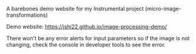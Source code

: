 A barebones demo website for my Instrumental project (micro-image-transformations)

Demo website:
https://jshi22.github.io/image-processing-demo/

There won't be any error alerts for input parameters so if the image is not changing, check the console in developer tools to see the error.
